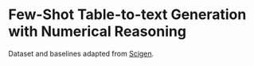 # Few-Shot Table-to-text Generation with Numerical Reasoning

Dataset and baselines adapted from [Scigen](https://github.com/UKPLab/SciGen).
